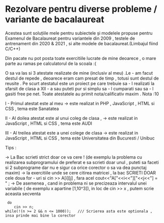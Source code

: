 # Rezolvare pentru diverse probleme / variante de bacalaureat
Acestea sunt soluțiile mele pentru subiectele și modelele propuse pentru Examenul de Bacalaureat pentru variantele din 2009 , testele de antrenament din 2020 & 2021 , si alte modele de bacalaureat.(Limbajul fiind C/C++)

Din pacate nu pot posta toate exercitiile lucrate de mine deoarece , o mare parte au ramas pe calculatorul de la scoala :( 

O sa va las si 3 atestate realizate de mine (inclusiv al meu) .Le - am facut destul de repede , deoarece eram cam presat de timp , totusi sunt destul de reusite .
Pe scurt atestatul este un proiect pe care trebuie sa - l realizati la sfarsit de clasa a XII - a sau puteti pur si simplu sa - l cumparati sau sa - l gasiti free pe net.
Toate atestatele au primit nota/calificativ maxim . Nota :10

 I - Primul atestat este al meu 
  -> este realizat in PHP , JavaScript , HTML si CSS , tema este Sanatatea 
  
 II - Al doilea atestat este al unui coleg de clasa ,
  -> este realizat in JavaScript , HTML si CSS ,  tema este AUDI
  
 III - Al treilea atestat este a unei colege de clasa
  -> este realizat in JavaScript , HTML si CSS , tema este Universitatea din Bucuresti / Unibuc
  
Tips :

->  La Bac scrieti strict doar ce va cere ! (de exemplu la problema cu realizarea subprogramului  de preferat e sa scrieti doar unul , puteti sa faceti si 2 subprograme dar nu e sigur ca orice corector o sa va dea punctaj maxim)
->  la exercitiile unde se cere citirea matricei , la bac SCRIETI DOAR cele doua for - uri si cin >> A[i][j] , fara acel cout<<"A["<<i<<"]["<<j<<"] = " ;
->  De asemenea , cand in problema ni se precizeaza intervalul unei variabile ( de exemplu x apartine [1,10^3]), in loc de cin >> x , putem scrie aceasta secventa

     do
        cin >> n;
    while(!(n >= 2 && n <= 1000));   /// Scrierea asta este optionala , insa prinde mai bine la corector



